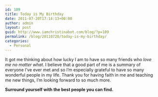 ```yaml
---
id: 109
title: Today is My Birthday
date: 2011-07-20T17:14:13+00:00
author: admin
layout: post
guid: http://www.iamchristinabot.com/blog/?p=109
permalink: /blog/20110720/today-is-my-birthday/
categories:
  - Personal
---
```

It got me thinking about how lucky I am to have so many friends who _love me no matter what_. I believe that a good part of me is a summary of everyone I&#8217;ve ever met and so I&#8217;m especially grateful to have so many wonderful people in my life. Thank you for having faith in me and teaching me new things, I&#8217;m looking forward to so much more.

**Surround yourself with the best people you can find.**
